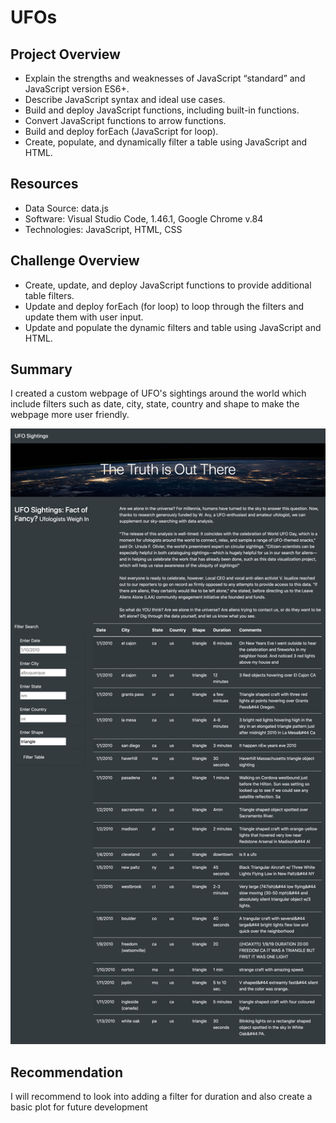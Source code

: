 # UFOs

## Project Overview
  * Explain the strengths and weaknesses of JavaScript “standard” and JavaScript version ES6+. 
  * Describe JavaScript syntax and ideal use cases. 
  * Build and deploy JavaScript functions, including built-in functions. 
  * Convert JavaScript functions to arrow functions. 
  * Build and deploy forEach (JavaScript for loop). 
  * Create, populate, and dynamically filter a table using JavaScript and HTML.
  
## Resources
  * Data Source: data.js
  * Software: Visual Studio Code, 1.46.1, Google Chrome v.84
  * Technologies: JavaScript, HTML, CSS
  
## Challenge Overview
  * Create, update, and deploy JavaScript functions to provide additional table filters.
  * Update and deploy forEach (for loop) to loop through the filters and update them with user input.
  * Update and populate the dynamic filters and table using JavaScript and HTML.
  
## Summary
I created a custom webpage of UFO's sightings around the world which include filters such as date, city, state, country and shape to make the webpage more user friendly.

![image](https://github.com/soijebor/UFOs/blob/master/static/images/5filters.png)

## Recommendation
I will recommend to look into adding a filter for duration and also create a basic plot for future development
